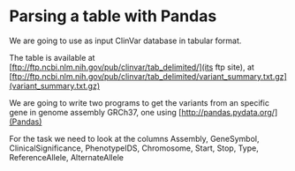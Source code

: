 Parsing a table with Pandas
===========================

We are going to use as input ClinVar database in tabular format.

The table is available at [ftp://ftp.ncbi.nlm.nih.gov/pub/clinvar/tab_delimited/](its ftp site), at [ftp://ftp.ncbi.nlm.nih.gov/pub/clinvar/tab_delimited/variant_summary.txt.gz](variant_summary.txt.gz)

We are going to write two programs to get the variants from an specific gene in genome assembly GRCh37, one using [http://pandas.pydata.org/](Pandas)

For the task we need to look at the columns Assembly, GeneSymbol, ClinicalSignificance, PhenotypeIDS, Chromosome, Start, Stop, Type, ReferenceAllele, AlternateAllele

